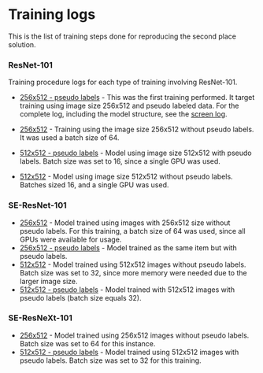 # Training logs

This is the list of training steps done for reproducing the second place solution.

### ResNet-101

Training procedure logs for each type of training involving ResNet-101.

- [256x512 - pseudo labels](./resnet101.pseudo.256x512.log) - This was the first training performed. It target training
using image size 256x512 and pseudo labeled data. For the complete log, including the model structure, see the
[screen log](./screen-resnet101.pseudo.256x512.log).

- [256x512](./resnet101.256x512.log) - Training using the image size 256x512 without pseudo labels. It was used a batch
size of 64.
- [512x512 - pseudo labels](./resnet101.pseudo.512x512.log) - Model using image size 512x512 with pseudo labels.
Batch size was set to 16, since a single GPU was used.
- [512x512](./resnet101.512x512.log) - Model using image size 512x512 without pseudo labels. Batches sized 16,
and a single GPU was used.

### SE-ResNet-101

- [256x512](./seresnet101.256x512.log) - Model trained using images with 256x512 size without pseudo labels.
For this training, a batch size of 64 was used, since all GPUs were available for usage.
- [256x512 - pseudo labels](./seresnet101.pseudo.256x512.log) - Model trained as the same item but with pseudo labels.
- [512x512](./seresnet101.512x512.log) - Model trained using 512x512 images without pseudo labels. Batch size was set
to 32, since more memory were needed due to the larger image size.
- [512x512 - pseudo labels](./seresnet101.pseudo.512x512.log) - Model trained with 512x512 images with pseudo labels
(batch size equals 32).

### SE-ResNeXt-101

- [256x512](./seresnext101.256x512.log) - Model trained using 256x512 images without pseudo labels. Batch size was set
to 64 for this instance.
- [512x512 - pseudo labels](./seresnext101.pseudo.512x512.log) - Model trained using 512x512 images with pseudo labels.
Batch size was set to 32 for this training.

